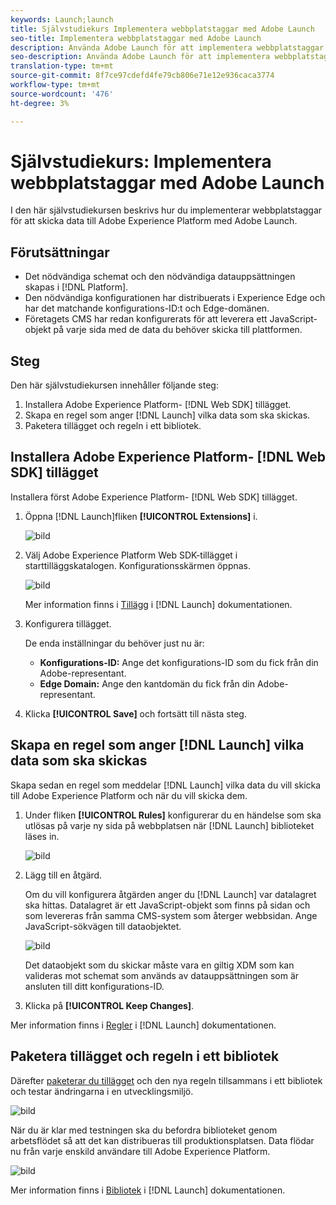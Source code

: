 ```yaml
---
keywords: Launch;launch
title: Självstudiekurs Implementera webbplatstaggar med Adobe Launch
seo-title: Implementera webbplatstaggar med Adobe Launch
description: Använda Adobe Launch för att implementera webbplatstaggar i Adobe Experience Platform
seo-description: Använda Adobe Launch för att implementera webbplatstaggar i Adobe Experience Platform
translation-type: tm+mt
source-git-commit: 8f7ce97cdefd4fe79cb806e71e12e936caca3774
workflow-type: tm+mt
source-wordcount: '476'
ht-degree: 3%

---
```



# Självstudiekurs: Implementera webbplatstaggar med Adobe Launch

I den här självstudiekursen beskrivs hur du implementerar webbplatstaggar för att skicka data till Adobe Experience Platform med Adobe Launch.

## Förutsättningar

* Det nödvändiga schemat och den nödvändiga datauppsättningen skapas i [!DNL Platform].
* Den nödvändiga konfigurationen har distribuerats i Experience Edge och har det matchande konfigurations-ID:t och Edge-domänen.
* Företagets CMS har redan konfigurerats för att leverera ett JavaScript-objekt på varje sida med de data du behöver skicka till plattformen.

## Steg

Den här självstudiekursen innehåller följande steg:

1. Installera Adobe Experience Platform- [!DNL Web SDK] tillägget.
1. Skapa en regel som anger [!DNL Launch] vilka data som ska skickas.
1. Paketera tillägget och regeln i ett bibliotek.

## Installera Adobe Experience Platform- [!DNL Web SDK] tillägget

Installera först Adobe Experience Platform- [!DNL Web SDK] tillägget.

1. Öppna [!DNL Launch]fliken **[!UICONTROL Extensions]** i.

   ![bild](assets/launch-overview.png)

1. Välj Adobe Experience Platform Web SDK-tillägget i starttilläggskatalogen. Konfigurationsskärmen öppnas.

   ![bild](assets/launch-extension-install.png)

   Mer information finns i [Tillägg](https://docs.adobe.com/content/help/en/launch/using/reference/manage-resources/extensions/overview.html) i [!DNL Launch] dokumentationen.

1. Konfigurera tillägget.

   De enda inställningar du behöver just nu är:

   * **Konfigurations-ID:** Ange det konfigurations-ID som du fick från din Adobe-representant.
   * **Edge Domain:** Ange den kantdomän du fick från din Adobe-representant.

1. Klicka **[!UICONTROL Save]** och fortsätt till nästa steg.

## Skapa en regel som anger [!DNL Launch] vilka data som ska skickas

Skapa sedan en regel som meddelar [!DNL Launch] vilka data du vill skicka till Adobe Experience Platform och när du vill skicka dem.

1. Under fliken **[!UICONTROL Rules]** konfigurerar du en händelse som ska utlösas på varje ny sida på webbplatsen när [!DNL Launch] biblioteket läses in.

   ![bild](assets/launch-make-a-rule.png)

1. Lägg till en åtgärd.

   Om du vill konfigurera åtgärden anger du [!DNL Launch] var datalagret ska hittas. Datalagret är ett JavaScript-objekt som finns på sidan och som levereras från samma CMS-system som återger webbsidan. Ange JavaScript-sökvägen till dataobjektet.

   ![bild](assets/launch-add-aep-action.png)

   Det dataobjekt som du skickar måste vara en giltig XDM som kan valideras mot schemat som används av datauppsättningen som är ansluten till ditt konfigurations-ID.

1. Klicka på **[!UICONTROL Keep Changes]**.

Mer information finns i [Regler](https://docs.adobe.com/content/help/en/launch/using/reference/manage-resources/rules.html) i [!DNL Launch] dokumentationen.

## Paketera tillägget och regeln i ett bibliotek

Därefter [paketerar du tillägget](https://docs.adobe.com/content/help/en/launch/using/reference/publish/overview.html) och den nya regeln tillsammans i ett bibliotek och testar ändringarna i en utvecklingsmiljö.

![bild](assets/launch-add-changes-to-library.png)

När du är klar med testningen ska du befordra biblioteket genom arbetsflödet så att det kan distribueras till produktionsplatsen. Data flödar nu från varje enskild användare till Adobe Experience Platform.

![bild](assets/launch-promote-library.png)

Mer information finns i [Bibliotek](https://docs.adobe.com/content/help/en/launch/using/reference/publish/libraries.html) i [!DNL Launch] dokumentationen.